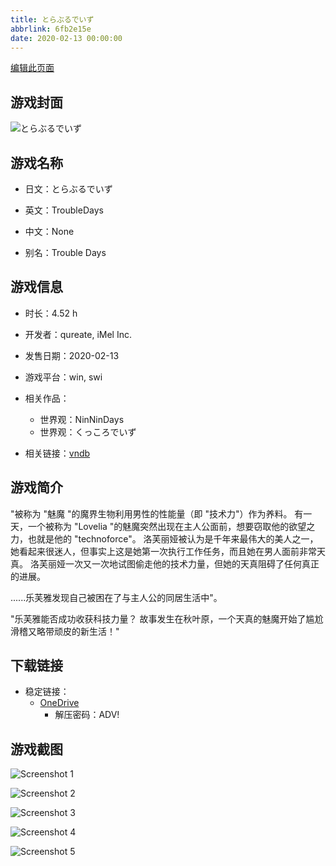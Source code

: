 ```yaml
---
title: とらぶるでいず
abbrlink: 6fb2e15e
date: 2020-02-13 00:00:00
---
```

[编辑此页面](https://github.com/ACG-3/ADV3-source/blob/main/source/_posts/games/%E3%81%A8%E3%82%89%E3%81%B6%E3%82%8B%E3%81%A7%E3%81%84%E3%81%9A.md)

## 游戏封面

![とらぶるでいず](https://pan.timero.xyz/d/onedrive/img_lib_001/%E3%81%A8%E3%82%89%E3%81%B6%E3%82%8B%E3%81%A7%E3%81%84%E3%81%9A_cover.avif)


## 游戏名称

- 日文：とらぶるでいず
- 英文：TroubleDays
- 中文：None

- 别名：Trouble Days


## 游戏信息

- 时长：4.52 h
- 开发者：qureate, iMel Inc.
- 发售日期：2020-02-13
- 游戏平台：win, swi
- 相关作品：
   - 世界观：NinNinDays
   - 世界观：くっころでいず

- 相关链接：[vndb](https://vndb.org/v27751)


## 游戏简介

"被称为 "魅魔 "的魔界生物利用男性的性能量（即 "技术力"）作为养料。
有一天，一个被称为 "Lovelia "的魅魔突然出现在主人公面前，想要窃取他的欲望之力，也就是他的 "technoforce"。
洛芙丽娅被认为是千年来最伟大的美人之一，她看起来很迷人，但事实上这是她第一次执行工作任务，而且她在男人面前非常天真。
洛芙丽娅一次又一次地试图偷走他的技术力量，但她的天真阻碍了任何真正的进展。

......乐芙雅发现自己被困在了与主人公的同居生活中"。

"乐芙雅能否成功收获科技力量？
故事发生在秋叶原，一个天真的魅魔开始了尴尬滑稽又略带顽皮的新生活！"




## 下载链接

- 稳定链接：
    - [OneDrive](https://pan.timero.xyz/onedrive/adv_lib_001/%E3%81%A8%E3%82%89%E3%81%B6%E3%82%8B%E3%81%A7%E3%81%84%E3%81%9A)
        - 解压密码：ADV!



## 游戏截图


![Screenshot 1](https://pan.timero.xyz/d/onedrive/img_lib_001/%E3%81%A8%E3%82%89%E3%81%B6%E3%82%8B%E3%81%A7%E3%81%84%E3%81%9A_Screenshot_1.avif)

![Screenshot 2](https://pan.timero.xyz/d/onedrive/img_lib_001/%E3%81%A8%E3%82%89%E3%81%B6%E3%82%8B%E3%81%A7%E3%81%84%E3%81%9A_Screenshot_2.avif)

![Screenshot 3](https://pan.timero.xyz/d/onedrive/img_lib_001/%E3%81%A8%E3%82%89%E3%81%B6%E3%82%8B%E3%81%A7%E3%81%84%E3%81%9A_Screenshot_3.avif)

![Screenshot 4](https://pan.timero.xyz/d/onedrive/img_lib_001/%E3%81%A8%E3%82%89%E3%81%B6%E3%82%8B%E3%81%A7%E3%81%84%E3%81%9A_Screenshot_4.avif)

![Screenshot 5](https://pan.timero.xyz/d/onedrive/img_lib_001/%E3%81%A8%E3%82%89%E3%81%B6%E3%82%8B%E3%81%A7%E3%81%84%E3%81%9A_Screenshot_5.avif)

